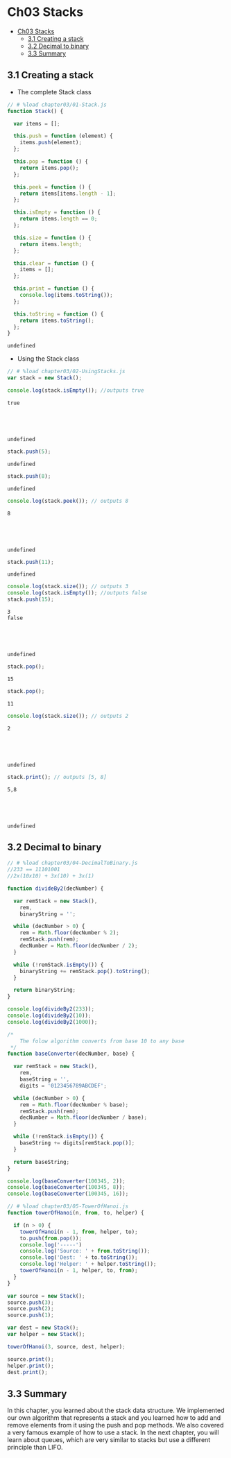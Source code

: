 
# Ch03 Stacks
<!-- toc orderedList:0 depthFrom:1 depthTo:6 -->

* [Ch03 Stacks](#ch03-stacks)
  * [3.1 Creating a stack](#31-creating-a-stack)
  * [3.2 Decimal to binary](#32-decimal-to-binary)
  * [3.3 Summary](#33-summary)

<!-- tocstop -->



## 3.1 Creating a stack

* The complete Stack class


```javascript
// # %load chapter03/01-Stack.js
function Stack() {

  var items = [];

  this.push = function (element) {
    items.push(element);
  };

  this.pop = function () {
    return items.pop();
  };

  this.peek = function () {
    return items[items.length - 1];
  };

  this.isEmpty = function () {
    return items.length == 0;
  };

  this.size = function () {
    return items.length;
  };

  this.clear = function () {
    items = [];
  };

  this.print = function () {
    console.log(items.toString());
  };

  this.toString = function () {
    return items.toString();
  };
}

```




    undefined



* Using the Stack class


```javascript
// # %load chapter03/02-UsingStacks.js
var stack = new Stack();

console.log(stack.isEmpty()); //outputs true
```

    true





    undefined




```javascript
stack.push(5);
```




    undefined




```javascript
stack.push(8);
```




    undefined




```javascript
console.log(stack.peek()); // outputs 8
```

    8





    undefined




```javascript
stack.push(11);
```




    undefined




```javascript
console.log(stack.size()); // outputs 3
console.log(stack.isEmpty()); //outputs false
stack.push(15);
```

    3
    false





    undefined




```javascript
stack.pop();
```




    15




```javascript
stack.pop();
```




    11




```javascript
console.log(stack.size()); // outputs 2
```

    2





    undefined




```javascript
stack.print(); // outputs [5, 8]
```

    5,8





    undefined



## 3.2 Decimal to binary


```javascript
// # %load chapter03/04-DecimalToBinary.js
//233 == 11101001
//2x(10x10) + 3x(10) + 3x(1)

function divideBy2(decNumber) {

  var remStack = new Stack(),
    rem,
    binaryString = '';

  while (decNumber > 0) {
    rem = Math.floor(decNumber % 2);
    remStack.push(rem);
    decNumber = Math.floor(decNumber / 2);
  }

  while (!remStack.isEmpty()) {
    binaryString += remStack.pop().toString();
  }

  return binaryString;
}

console.log(divideBy2(233));
console.log(divideBy2(10));
console.log(divideBy2(1000));

/*
    The folow algorithm converts from base 10 to any base
 */
function baseConverter(decNumber, base) {

  var remStack = new Stack(),
    rem,
    baseString = '',
    digits = '0123456789ABCDEF';

  while (decNumber > 0) {
    rem = Math.floor(decNumber % base);
    remStack.push(rem);
    decNumber = Math.floor(decNumber / base);
  }

  while (!remStack.isEmpty()) {
    baseString += digits[remStack.pop()];
  }

  return baseString;
}

console.log(baseConverter(100345, 2));
console.log(baseConverter(100345, 8));
console.log(baseConverter(100345, 16));

```


```javascript
// # %load chapter03/05-TowerOfHanoi.js
function towerOfHanoi(n, from, to, helper) {

  if (n > 0) {
    towerOfHanoi(n - 1, from, helper, to);
    to.push(from.pop());
    console.log('-----')
    console.log('Source: ' + from.toString());
    console.log('Dest: ' + to.toString());
    console.log('Helper: ' + helper.toString());
    towerOfHanoi(n - 1, helper, to, from);
  }
}

var source = new Stack();
source.push(3);
source.push(2);
source.push(1);

var dest = new Stack();
var helper = new Stack();

towerOfHanoi(3, source, dest, helper);

source.print();
helper.print();
dest.print();

```

## 3.3 Summary

In this chapter, you learned about the stack data structure.
We implemented our own algorithm that represents a stack and you learned how to add and remove elements from it using the push and pop methods.
We also covered a very famous example of how to use a stack.
In the next chapter, you will learn about queues, which are very similar to stacks but use a different principle than LIFO.




```javascript

```
